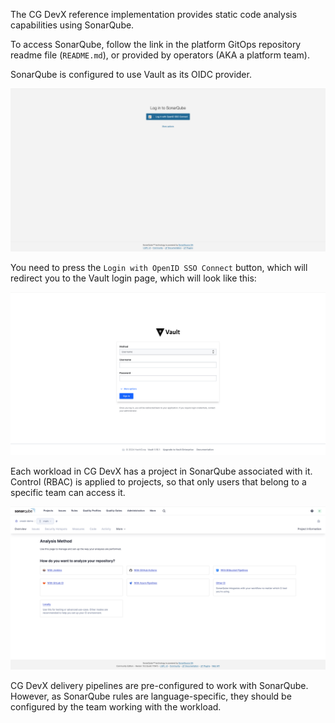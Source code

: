 
The CG DevX reference implementation provides static code analysis capabilities using SonarQube.

To access SonarQube, follow the link in the platform GitOps repository readme file (`README.md`),
or provided by operators (AKA a platform team).

SonarQube is configured to use Vault as its OIDC provider.

<!-- Images on this page need cropping -->
![sonarqube_login.png](../../assets/sonarqube_login.png)

You need to press the `Login with OpenID SSO Connect` button, which will redirect you to the Vault login page,
which will look like this:

![vault_login.png](../../assets/vault_login_userpass.png)

Each workload in CG DevX has a project in SonarQube associated with it.
Control (RBAC) is applied to projects, so that only users that belong to a specific team can access it.

![sonarqube_project.png](../../assets/sonarqube_project.png)

CG DevX delivery pipelines are pre-configured to work with SonarQube.
However, as SonarQube rules are language-specific, they should be configured by the team working with the workload.
